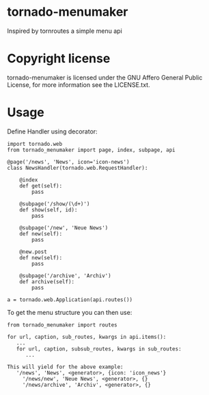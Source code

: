 tornado-menumaker
=================

Inspired by tornroutes a simple menu api

Copyright license
=================

tornado-menumaker is licensed under the GNU Affero General Public License, for more information see the LICENSE.txt.

Usage
=====

Define Handler using decorator:

    import tornado.web
    from tornado_menumaker import page, index, subpage, api

    @page('/news', 'News', icon='icon-news')
    class NewsHandler(tornado.web.RequestHandler):

        @index
        def get(self):
            pass

        @subpage('/show/(\d+)')
        def show(self, id):
            pass

        @subpage('/new', 'Neue News')
        def new(self):
            pass

        @new.post
        def new(self):
            pass

        @subpage('/archive', 'Archiv')
        def archive(self):
            pass

    a = tornado.web.Application(api.routes())

To get the menu structure you can then use:

    from tornado_menumaker import routes

    for url, caption, sub_routes, kwargs in api.items():
       ...
       for url, caption, subsub_routes, kwargs in sub_routes:
          ...

    This will yield for the above example:
       '/news', 'News', <generator>, {icon: 'icon_news'}
         '/news/new', 'Neue News', <generator>, {}
         '/news/archive', 'Archiv', <generator>, {}







